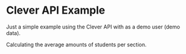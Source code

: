 # Clever API Example

Just a simple example using the Clever API with as a demo user (demo data). 

Calculating the average amounts of students per section.